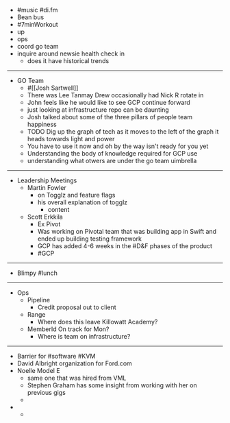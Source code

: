 - #music #di.fm
- Bean bus
- #7minWorkout
- up
- ops
- coord go team
- inquire around newsie health check in
	- does it have historical trends
- ---
- GO Team
	- #[[Josh Sartwell]]
	- There was Lee Tanmay Drew occasionally had Nick R rotate in
	- John feels like he would like to see GCP continue forward
	- just looking at infrastructure repo can be daunting
	- Josh talked about some of the three pillars of people team happiness
	- TODO Dig up the graph of tech as it moves to the left of the graph it heads towards light and power
	- You have to use it now and oh by the way isn't ready for you yet
	- Understanding the body of knowledge required for GCP use
	- understanding what otwers are under the go team uimbrella
- ---
- Leadership Meetings
	- Martin Fowler
		- on Togglz and feature flags
		- his overall explanation of togglz
			- content
	- Scott Erkkila
		- Ex Pivot
		- Was working on Pivotal team that was building app in Swift and ended up building testing framework
		- GCP has added 4-6 weeks in the #D&F phases of the product
		- #GCP
- ---
- Blimpy #lunch
- ---
- Ops
	- Pipeline
		- Credit proposal out to client
	- Range
		- Where does this leave Killowatt Academy?
	- MemberId On track for Mon?
		- Where is team on infrastructure?
- ---
- Barrier for #software #KVM
- David Albright organization for Ford.com
- Noelle Model E
	- same one that was hired from VML
	- Stephen Graham has some insight from working with her on previous gigs
	-
-
	-